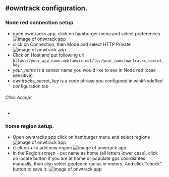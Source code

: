 #owntrack configuration.
-
### Node red connection setup
 * open owntracks app, click on hamburger menu and select preferences
![image of onwtrack app](images/owntracks5.png)
 * click on Connection, then Mode and select HTTP Private
 ![image of onwtrack app](images/owntracks6.png)
 *  Click on Host and put following url: `https://your_app_name.mybluemix.net/loc/your_name/owntracks_secret_key`
  *  *your_name* is a sensor name you would like to see in Node red (case sensitive)
  * *owntracks_secret_key* is a code phrase you configured in winkNodeRed configuration tab
  
 ###### Click Accept.
-

### home region setup.
 * Open owntracks app  click on hamburger menu and select regions
 ![image of onwtrack app](images/owntracks2.png)
 * click on + to add new region
 ![image of onwtrack app](images/owntracks3.png)
 * In the Region screen - put name as home (all letters lower case), click on locate button if you are at home or populate gps coordiantes manually, then also select geofence radius in meters. And click "check" button to save it.
 ![image of onwtrack app](images/owntracks4.png)
